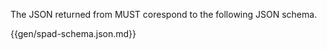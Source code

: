 

The JSON returned from MUST corespond to the following JSON schema.

{{gen/spad-schema.json.md}}

